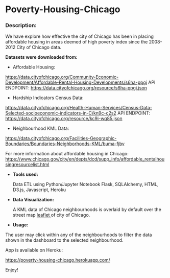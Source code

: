 # Poverty-Housing-Chicago

### Description:

We have explore how effective the city of Chicago has been in placing affordable housing in areas deemed of high poverty index since the 
2008-2012 City of Chicago data.

<b>Datasets were downloaded from:</b>

- Affordable Housing:

https://data.cityofchicago.org/Community-Economic-Development/Affordable-Rental-Housing-Developments/s6ha-ppgi
API ENDPOINT: https://data.cityofchicago.org/resource/s6ha-ppgi.json

- Hardship Indicators Census Data:

https://data.cityofchicago.org/Health-Human-Services/Census-Data-Selected-socioeconomic-indicators-in-C/kn9c-c2s2 
API ENDPOINT: https://data.cityofchicago.org/resource/kc9i-wq85.json

- Neighbourhood KML Data:

https://data.cityofchicago.org/Facilities-Geographic-Boundaries/Boundaries-Neighborhoods-KML/buma-fjbv


For more information about affordable housing in Chicago: 
https://www.chicago.gov/city/en/depts/dcd/supp_info/affordable_rentalhousingresourcelist.html

- <b> Tools used: </b>

  Data ETL using Python/Jupyter Notebook
  Flask, SQLAlchemy, HTML, D3.js, Javascript, Heroku

- <b> Data Visualization:</b>
  
  A KML data of Chicago neighbourhoods is overlaid by default over the street map <a href="https://leafletjs.com/"> leaflet </a> of city 
  of Chicago. 
  
 - <b> Usage:</b>
 
  The user may click within any of the neighbourhoods to filter the data shown in the dashboard to the selected neighbourhood. 
  
  App is available on Heroku:
  
  https://poverty-housing-chicago.herokuapp.com/
  
  Enjoy!
